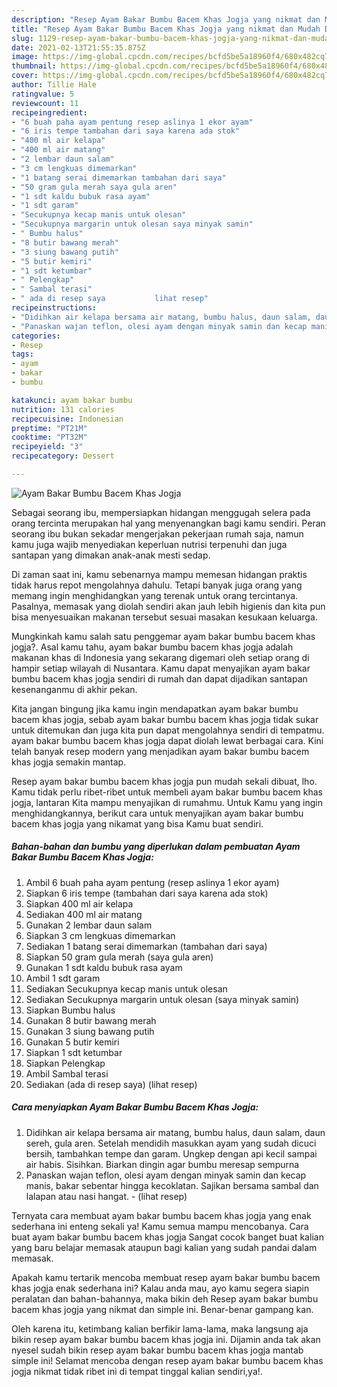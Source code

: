 ```yaml
---
description: "Resep Ayam Bakar Bumbu Bacem Khas Jogja yang nikmat dan Mudah Dibuat"
title: "Resep Ayam Bakar Bumbu Bacem Khas Jogja yang nikmat dan Mudah Dibuat"
slug: 1129-resep-ayam-bakar-bumbu-bacem-khas-jogja-yang-nikmat-dan-mudah-dibuat
date: 2021-02-13T21:55:35.875Z
image: https://img-global.cpcdn.com/recipes/bcfd5be5a18960f4/680x482cq70/ayam-bakar-bumbu-bacem-khas-jogja-foto-resep-utama.jpg
thumbnail: https://img-global.cpcdn.com/recipes/bcfd5be5a18960f4/680x482cq70/ayam-bakar-bumbu-bacem-khas-jogja-foto-resep-utama.jpg
cover: https://img-global.cpcdn.com/recipes/bcfd5be5a18960f4/680x482cq70/ayam-bakar-bumbu-bacem-khas-jogja-foto-resep-utama.jpg
author: Tillie Hale
ratingvalue: 5
reviewcount: 11
recipeingredient:
- "6 buah paha ayam pentung resep aslinya 1 ekor ayam"
- "6 iris tempe tambahan dari saya karena ada stok"
- "400 ml air kelapa"
- "400 ml air matang"
- "2 lembar daun salam"
- "3 cm lengkuas dimemarkan"
- "1 batang serai dimemarkan tambahan dari saya"
- "50 gram gula merah saya gula aren"
- "1 sdt kaldu bubuk rasa ayam"
- "1 sdt garam"
- "Secukupnya kecap manis untuk olesan"
- "Secukupnya margarin untuk olesan saya minyak samin"
- " Bumbu halus"
- "8 butir bawang merah"
- "3 siung bawang putih"
- "5 butir kemiri"
- "1 sdt ketumbar"
- " Pelengkap"
- " Sambal terasi"
- " ada di resep saya           lihat resep"
recipeinstructions:
- "Didihkan air kelapa bersama air matang, bumbu halus, daun salam, daun sereh, gula aren. Setelah mendidih masukkan ayam yang sudah dicuci bersih, tambahkan tempe dan garam. Ungkep dengan api kecil sampai air habis. Sisihkan. Biarkan dingin agar bumbu meresap sempurna"
- "Panaskan wajan teflon, olesi ayam dengan minyak samin dan kecap manis, bakar sebentar hingga kecoklatan. Sajikan bersama sambal dan lalapan atau nasi hangat.           (lihat resep)"
categories:
- Resep
tags:
- ayam
- bakar
- bumbu

katakunci: ayam bakar bumbu 
nutrition: 131 calories
recipecuisine: Indonesian
preptime: "PT21M"
cooktime: "PT32M"
recipeyield: "3"
recipecategory: Dessert

---
```



![Ayam Bakar Bumbu Bacem Khas Jogja](https://img-global.cpcdn.com/recipes/bcfd5be5a18960f4/680x482cq70/ayam-bakar-bumbu-bacem-khas-jogja-foto-resep-utama.jpg)

Sebagai seorang ibu, mempersiapkan hidangan menggugah selera pada orang tercinta merupakan hal yang menyenangkan bagi kamu sendiri. Peran seorang ibu bukan sekadar mengerjakan pekerjaan rumah saja, namun kamu juga wajib menyediakan keperluan nutrisi terpenuhi dan juga santapan yang dimakan anak-anak mesti sedap.

Di zaman  saat ini, kamu sebenarnya mampu memesan hidangan praktis tidak harus repot mengolahnya dahulu. Tetapi banyak juga orang yang memang ingin menghidangkan yang terenak untuk orang tercintanya. Pasalnya, memasak yang diolah sendiri akan jauh lebih higienis dan kita pun bisa menyesuaikan makanan tersebut sesuai masakan kesukaan keluarga. 



Mungkinkah kamu salah satu penggemar ayam bakar bumbu bacem khas jogja?. Asal kamu tahu, ayam bakar bumbu bacem khas jogja adalah makanan khas di Indonesia yang sekarang digemari oleh setiap orang di hampir setiap wilayah di Nusantara. Kamu dapat menyajikan ayam bakar bumbu bacem khas jogja sendiri di rumah dan dapat dijadikan santapan kesenanganmu di akhir pekan.

Kita jangan bingung jika kamu ingin mendapatkan ayam bakar bumbu bacem khas jogja, sebab ayam bakar bumbu bacem khas jogja tidak sukar untuk ditemukan dan juga kita pun dapat mengolahnya sendiri di tempatmu. ayam bakar bumbu bacem khas jogja dapat diolah lewat berbagai cara. Kini telah banyak resep modern yang menjadikan ayam bakar bumbu bacem khas jogja semakin mantap.

Resep ayam bakar bumbu bacem khas jogja pun mudah sekali dibuat, lho. Kamu tidak perlu ribet-ribet untuk membeli ayam bakar bumbu bacem khas jogja, lantaran Kita mampu menyajikan di rumahmu. Untuk Kamu yang ingin menghidangkannya, berikut cara untuk menyajikan ayam bakar bumbu bacem khas jogja yang nikamat yang bisa Kamu buat sendiri.

<!--inarticleads1-->

##### Bahan-bahan dan bumbu yang diperlukan dalam pembuatan Ayam Bakar Bumbu Bacem Khas Jogja:

1. Ambil 6 buah paha ayam pentung (resep aslinya 1 ekor ayam)
1. Siapkan 6 iris tempe (tambahan dari saya karena ada stok)
1. Siapkan 400 ml air kelapa
1. Sediakan 400 ml air matang
1. Gunakan 2 lembar daun salam
1. Siapkan 3 cm lengkuas dimemarkan
1. Sediakan 1 batang serai dimemarkan (tambahan dari saya)
1. Siapkan 50 gram gula merah (saya gula aren)
1. Gunakan 1 sdt kaldu bubuk rasa ayam
1. Ambil 1 sdt garam
1. Sediakan Secukupnya kecap manis untuk olesan
1. Sediakan Secukupnya margarin untuk olesan (saya minyak samin)
1. Siapkan  Bumbu halus
1. Gunakan 8 butir bawang merah
1. Gunakan 3 siung bawang putih
1. Gunakan 5 butir kemiri
1. Siapkan 1 sdt ketumbar
1. Siapkan  Pelengkap
1. Ambil  Sambal terasi
1. Sediakan  (ada di resep saya)           (lihat resep)




<!--inarticleads2-->

##### Cara menyiapkan Ayam Bakar Bumbu Bacem Khas Jogja:

1. Didihkan air kelapa bersama air matang, bumbu halus, daun salam, daun sereh, gula aren. Setelah mendidih masukkan ayam yang sudah dicuci bersih, tambahkan tempe dan garam. Ungkep dengan api kecil sampai air habis. Sisihkan. Biarkan dingin agar bumbu meresap sempurna
1. Panaskan wajan teflon, olesi ayam dengan minyak samin dan kecap manis, bakar sebentar hingga kecoklatan. Sajikan bersama sambal dan lalapan atau nasi hangat. -           (lihat resep)




Ternyata cara membuat ayam bakar bumbu bacem khas jogja yang enak sederhana ini enteng sekali ya! Kamu semua mampu mencobanya. Cara buat ayam bakar bumbu bacem khas jogja Sangat cocok banget buat kalian yang baru belajar memasak ataupun bagi kalian yang sudah pandai dalam memasak.

Apakah kamu tertarik mencoba membuat resep ayam bakar bumbu bacem khas jogja enak sederhana ini? Kalau anda mau, ayo kamu segera siapin peralatan dan bahan-bahannya, maka bikin deh Resep ayam bakar bumbu bacem khas jogja yang nikmat dan simple ini. Benar-benar gampang kan. 

Oleh karena itu, ketimbang kalian berfikir lama-lama, maka langsung aja bikin resep ayam bakar bumbu bacem khas jogja ini. Dijamin anda tak akan nyesel sudah bikin resep ayam bakar bumbu bacem khas jogja mantab simple ini! Selamat mencoba dengan resep ayam bakar bumbu bacem khas jogja nikmat tidak ribet ini di tempat tinggal kalian sendiri,ya!.

